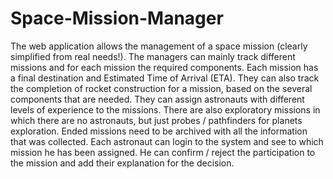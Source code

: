 # Space-Mission-Manager
The web application allows the management of a space mission (clearly simplified from real needs!). The managers can mainly track different missions and for each mission the required components. Each mission has a final destination and Estimated Time of Arrival (ETA). They can also track the completion of rocket construction for a mission, based on the several components that are needed. They can assign astronauts with different levels of experience to the missions. There are also exploratory missions in which there are no astronauts, but just probes / pathfinders for planets exploration. Ended missions need to be archived with all the information that was collected. Each astronaut can login to the system and see to which mission he has been assigned. He can confirm / reject the participation to the mission and add their explanation for the decision.
